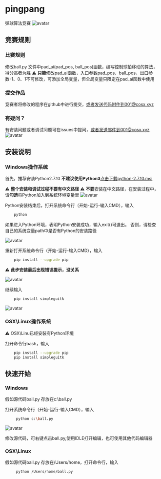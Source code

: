 # pingpang
弹球算法竞赛
![avatar](https://github.com/rosickey/pingpang/blob/master/images/ping.gif)
## 竞赛规则
### 比赛规则
修改ball.py 文件中pad_ai(pad_pos, ball_pos)函数，编写控制球拍移动的算法，得分高者为胜
:warning: **只能**修改pad_ai函数，入口参数pad_pos、ball_pos，出口参数-1、0、1不可修改，可添加全局变量，但全局变量只限定在pad_ai函数中使用

### 提交作品
竞赛者将修改的程序在github中进行提交，或者发送代码附件到001@cosx.xyz

### 有疑问？
有安装问题或者调试问题可在issues中提问，或者发送邮件到001@cosx.xyz
![avatar](https://github.com/rosickey/pingpang/blob/master/images/ans.png)



## 安装说明
### Windows操作系统



首先，推荐安装Python2.7.10 **不建议使用Python3**<a href="https://www.python.org/ftp/python/2.7.10/python-2.7.10.msi" target="_blank">点击下载python-2.7.10.msi</a>

:warning: **整个安装和调试过程不要有中文路径**
:warning: **不要**安装在中文路径，在安装过程中，请**勾选**将Python加入到系统环境变量里
![avatar](https://github.com/rosickey/pingpang/blob/master/images/install.png)

Python安装结束后，打开系统命令行（开始-运行-输入CMD），输入
```bash
	python
```
如果进入Python环境，表明Python安装成功，输入exit()可退出。
否则，请检查自己的系统变量path中是否有Python的安装路径

![avatar](https://github.com/rosickey/pingpang/blob/master/images/testok.png)


重新打开系统命令行（开始-运行-输入CMD），输入
```bash
	pip install --upgrade pip
```
:warning: **此步安装最后出现错误提示，没关系**

![avatar](https://github.com/rosickey/pingpang/blob/master/images/pip.png)

继续输入
```bash
    pip install simpleguitk
```
![avatar](https://github.com/rosickey/pingpang/blob/master/images/simpleguitk.png)


### OSX\Linux操作系统

:warning: OSX\Linu已经安装有Python环境

打开命令行bash，输入
```bash
	pip install --upgrade pip
	pip install simpleguitk
```

## 快速开始

### Windows

假如源代码ball.py 存放在c:\ball.py

打开系统命令行（开始-运行-输入CMD），输入
```bash
     python c:\ball.py
```
![avatar](https://github.com/rosickey/pingpang/blob/master/images/run.png)

修改源代码，可右键点击ball.py,使用IDLE打开编辑，也可使用其他代码编辑器

### OSX\Linux

假如源代码ball.py 存放在/Users/home，打开命令行，输入
```bash
     python /Users/home/ball.py
```
